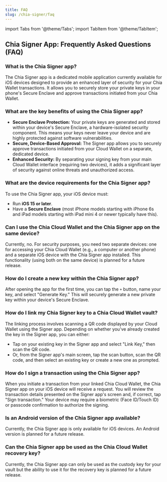 ```yaml
---
title: FAQ
slug: /chia-signer/faq
---
```


import Tabs from '@theme/Tabs';
import TabItem from '@theme/TabItem';

## Chia Signer App: Frequently Asked Questions (FAQ)

### What is the Chia Signer app?

The Chia Signer app is a dedicated mobile application currently available for iOS devices designed to provide an enhanced layer of security for your Chia Wallet transactions. It allows you to securely store your private keys in your phone's Secure Enclave and approve transactions initiated from your Chia Wallet.

### What are the key benefits of using the Chia Signer app?

- **Secure Enclave Protection:** Your private keys are generated and stored within your device's Secure Enclave, a hardware-isolated security component. This means your keys never leave your device and are highly protected against software vulnerabilities.
- **Secure, Device-Based Approval:** The Signer app allows you to securely approve transactions initiated from your Cloud Wallet on a separate, dedicated device.
- **Enhanced Security:** By separating your signing key from your main Cloud Wallet interface (requiring two devices), it adds a significant layer of security against online threats and unauthorized access.

### What are the device requirements for the Chia Signer app?

To use the Chia Signer app, your iOS device must:

- Run **iOS 15 or later**.
- Have a **Secure Enclave** (most iPhone models starting with iPhone 6s and iPad models starting with iPad mini 4 or newer typically have this).

### Can I use the Chia Cloud Wallet and the Chia Signer app on the same device?

Currently, no. For security purposes, you need two separate devices: one for accessing your Chia Cloud Wallet (e.g., a computer or another phone) and a separate iOS device with the Chia Signer app installed. This functionality (using both on the same device) is planned for a future release.

### How do I create a new key within the Chia Signer app?

After opening the app for the first time, you can tap the `+` button, name your key, and select "Generate Key." This will securely generate a new private key within your device's Secure Enclave.

### How do I link my Chia Signer key to a Chia Cloud Wallet vault?

The linking process involves scanning a QR code displayed by your Cloud Wallet using the Signer app. Depending on whether you've already created the key in the Signer app, you can either:

- Tap on your existing key in the Signer app and select "Link Key," then scan the QR code.
- Or, from the Signer app's main screen, tap the scan button, scan the QR code, and then select an existing key or create a new one as prompted.

### How do I sign a transaction using the Chia Signer app?

When you initiate a transaction from your linked Chia Cloud Wallet, the Chia Signer app on your iOS device will receive a request. You will review the transaction details presented on the Signer app's screen and, if correct, tap "Sign transaction." Your device may require a biometric (Face ID/Touch ID) or passcode confirmation to authorize the signing.

### Is an Android version of the Chia Signer app available?

Currently, the Chia Signer app is only available for iOS devices. An Android version is planned for a future release.

### Can the Chia Signer app be used as the Chia Cloud Wallet recovery key?

Currently, the Chia Signer app can only be used as the custody key for your vault but the ability to use it for the recovery key is planned for a future release.
